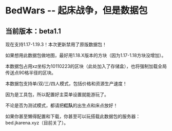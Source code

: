 # BedWars -- 起床战争，但是数据包
## 当前版本：beta1.1

现在支持1.17-1.19.3！本次更新禁用了原版数据包！

如果想用此数据包做地图，最好用1.18.X版本的方块（因为1.17-1.18方块没增加）。

本数据包占用xz坐标为10110223的区块（此处加入了存储盒），也将强制加载全局传送点90格半径的区块。

本数据包支持单/双/三/四人模式，包括价格和资源生产速度！

因为是工具包，所以配置好主菜单设置就能游玩了。

不论是否为测试模式，都请把**红队**的出生点和床点放好！

如果你甚至懒得配置和下载，你甚至可以玩搭载此数据包的服务器：bed.jkarena.xyz（目前关了）。
